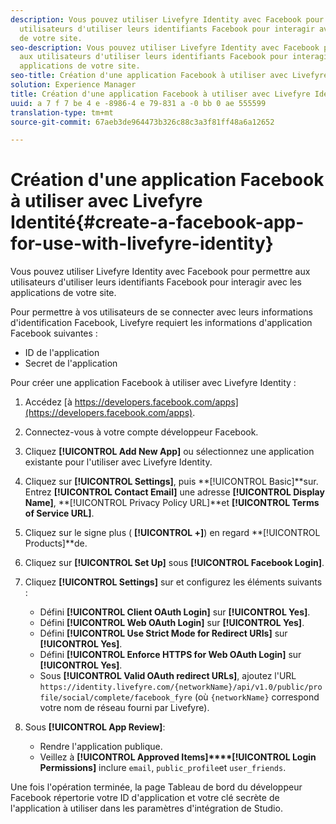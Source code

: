 ```yaml
---
description: Vous pouvez utiliser Livefyre Identity avec Facebook pour permettre aux
  utilisateurs d'utiliser leurs identifiants Facebook pour interagir avec les applications
  de votre site.
seo-description: Vous pouvez utiliser Livefyre Identity avec Facebook pour permettre
  aux utilisateurs d'utiliser leurs identifiants Facebook pour interagir avec les
  applications de votre site.
seo-title: Création d'une application Facebook à utiliser avec Livefyre Identité
solution: Experience Manager
title: Création d'une application Facebook à utiliser avec Livefyre Identité
uuid: a 7 f 7 be 4 e -8986-4 e 79-831 a -0 bb 0 ae 555599
translation-type: tm+mt
source-git-commit: 67aeb3de964473b326c88c3a3f81ff48a6a12652

---
```



# Création d'une application Facebook à utiliser avec Livefyre Identité{#create-a-facebook-app-for-use-with-livefyre-identity}

Vous pouvez utiliser Livefyre Identity avec Facebook pour permettre aux utilisateurs d'utiliser leurs identifiants Facebook pour interagir avec les applications de votre site.

Pour permettre à vos utilisateurs de se connecter avec leurs informations d'identification Facebook, Livefyre requiert les informations d'application Facebook suivantes :

* ID de l'application
* Secret de l'application

Pour créer une application Facebook à utiliser avec Livefyre Identity :

1. Accédez [à https://developers.facebook.com/apps](https://developers.facebook.com/apps).
1. Connectez-vous à votre compte développeur Facebook.
1. Cliquez **[!UICONTROL Add New App]** ou sélectionnez une application existante pour l'utiliser avec Livefyre Identity.
1. Cliquez sur **[!UICONTROL Settings]**, puis **[!UICONTROL Basic]**sur. Entrez **[!UICONTROL Contact Email]** une adresse **[!UICONTROL Display Name]**, **[!UICONTROL Privacy Policy URL]**et **[!UICONTROL Terms of Service URL]**.
1. Cliquez sur le signe plus ( **[!UICONTROL +]**) en regard **[!UICONTROL Products]**de.
1. Cliquez sur **[!UICONTROL Set Up]** sous **[!UICONTROL Facebook Login]**.
1. Cliquez **[!UICONTROL Settings]** sur et configurez les éléments suivants :

   * Défini **[!UICONTROL Client OAuth Login]** sur **[!UICONTROL Yes]**.
   * Défini **[!UICONTROL Web OAuth Login]** sur **[!UICONTROL Yes]**.
   * Défini **[!UICONTROL Use Strict Mode for Redirect URIs]** sur **[!UICONTROL Yes]**.
   * Défini **[!UICONTROL Enforce HTTPS for Web OAuth Login]** sur **[!UICONTROL Yes]**.
   * Sous **[!UICONTROL Valid OAuth redirect URLs]**, ajoutez l'URL `https://identity.livefyre.com/{networkName}/api/v1.0/public/profile/social/complete/facebook_fyre` (où `{networkName}` correspond votre nom de réseau fourni par Livefyre).

1. Sous **[!UICONTROL App Review]**:

   * Rendre l'application publique.
   * Veillez à **[!UICONTROL Approved Items]****[!UICONTROL Login Permissions]** inclure `email`, `public_profile`et `user_friends`.

Une fois l'opération terminée, la page Tableau de bord du développeur Facebook répertorie votre ID d'application et votre clé secrète de l'application à utiliser dans les paramètres d'intégration de Studio.
